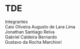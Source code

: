 # TDE

Integrantes  <br> 
Caio Oliveira Augusto de Lara Lima  <br> 
Jonathan Santiago Relva  <br> 
Gabriel Caldeira Bernardo  <br> 
Gustavo da Rocha Marchiori  <br> 
